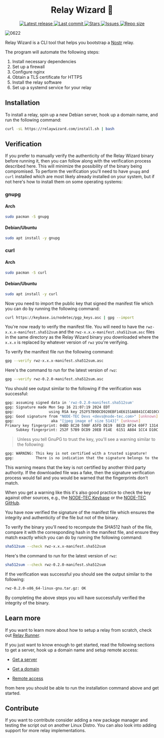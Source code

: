 <div align="center"><p>
    <h1>Relay Wizard 🧙</h1>
    <a href="https://github.com/nodetec/relaywizard/releases/latest">
      <img alt="Latest release" src="https://img.shields.io/github/v/release/nodetec/relaywizard?style=for-the-badge&logo=starship&color=C9CBFF&logoColor=D9E0EE&labelColor=302D41" />
    </a>
    <a href="https://github.com/nodetec/relaywizard/pulse">
      <img alt="Last commit" src="https://img.shields.io/github/last-commit/nodetec/relaywizard?style=for-the-badge&logo=starship&color=8bd5ca&logoColor=D9E0EE&labelColor=302D41"/>
    </a>
    <a href="https://github.com/nodetec/relaywizard/stargazers">
      <img alt="Stars" src="https://img.shields.io/github/stars/nodetec/relaywizard?style=for-the-badge&logo=starship&color=c69ff5&logoColor=D9E0EE&labelColor=302D41" />
    </a>
    <a href="https://github.com/nodetec/relaywizard/issues">
      <img alt="Issues" src="https://img.shields.io/github/issues/nodetec/relaywizard?style=for-the-badge&logo=bilibili&color=F5E0DC&logoColor=D9E0EE&labelColor=302D41" />
    </a>
    <a href="https://github.com/nodetec/relaywizard">
      <img alt="Repo size" src="https://img.shields.io/github/repo-size/nodetec/relaywizard?color=%23DDB6F2&label=SIZE&logo=codesandbox&style=for-the-badge&logoColor=D9E0EE&labelColor=302D41" />
    </a>
</div>

![0622](https://github.com/nodetec/relaywizard/assets/29136904/eb226b30-9250-43c6-ba2a-0361446d790b)

Relay Wizard is a CLI tool that helps you bootstrap a [Nostr](https://nostr.com/ "Nostr") relay.

The program will automate the following steps:

1. Install necessary dependencies
2. Set up a firewall
3. Configure nginx
4. Obtain a TLS certificate for HTTPS
5. Install the relay software
6. Set up a systemd service for your relay

## Installation

To install a relay, spin up a new Debian server, hook up a domain name, and run the following command:

```bash
curl -sL https://relaywizard.com/install.sh | bash
```

## Verification

If you prefer to manually verify the authenticity of the Relay Wizard binary before running it, then you can follow along with the verification process described here. This will minimize the possibility of the binary being compromised. To perform the verification you'll need to have `gnupg` and `curl` installed which are most likely already installed on your system, but if not here's how to install them on some operating systems:

### gnupg

#### Arch

```sh
sudo pacman -S gnupg
```

#### Debian/Ubuntu

```sh
sudo apt install -y gnupg
```

### curl

#### Arch

```sh
sudo pacman -S curl
```

#### Debian/Ubuntu

```sh
sudo apt install -y curl
```

Now you need to import the public key that signed the manifest file which you can do by running the following command:

```sh
curl https://keybase.io/nodetec/pgp_keys.asc | gpg --import
```

You're now ready to verify the manifest file. You will need to have the `rwz-x.x.x-manifest.sha512sum` and the `rwz-x.x.x-manifest.sha512sum.asc` files in the same directory as the Relay Wizard binary you downloaded where the `x.x.x` is replaced by whatever version of `rwz` you're verifying.

To verify the manifest file run the following command:

```sh
gpg --verify rwz-x.x.x-manifest.sha512sum.asc
```

Here's the command to run for the latest version of `rwz`:

```sh
gpg --verify rwz-0.2.0-manifest.sha512sum.asc
```

You should see output similar to the following if the verification was successful:

```sh
gpg: assuming signed data in 'rwz-0.2.0-manifest.sha512sum'
gpg: Signature made Mon Sep 16 21:07:19 2024 EDT
gpg:                using RSA key 252F57B9DCD920EBF14E6151A8841CC4D10CC288
gpg: Good signature from "NODE-TEC Devs <devs@node-tec.com>" [unknown]
gpg:                 aka "[jpeg image of size 5143]" [unknown]
Primary key fingerprint: 04BD 8C20 598F A5FD DE19  BECD 8F24 69F7 1314 FAD7
     Subkey fingerprint: 252F 57B9 DCD9 20EB F14E  6151 A884 1CC4 D10C C288
```

> Unless you tell GnuPG to trust the key, you'll see a warning similar to the following:

```sh
gpg: WARNING: This key is not certified with a trusted signature!
gpg:          There is no indication that the signature belongs to the owner.
```

This warning means that the key is not certified by another third party authority. If the downloaded file was a fake, then the signature verification process would fail and you would be warned that the fingerprints don't match.

When you get a warning like this it's also good practice to check the key against other sources, e.g., the [NODE-TEC Keybase](https://keybase.io/nodetec "NODE-TEC Keybase") or the [NODE-TEC GitHub](https://github.com/nodetec "NODE-TEC GitHub").

You have now verified the signature of the manifest file which ensures the integrity and authenticity of the file but not of the binary.

To verify the binary you'll need to recompute the SHA512 hash of the file, compare it with the corresponding hash in the manifest file, and ensure they match exactly which you can do by running the following command:

```sh
sha512sum --check rwz-x.x.x-manifest.sha512sum
```

Here's the command to run for the latest version of `rwz`:

```sh
sha512sum --check rwz-0.2.0-manifest.sha512sum
```

If the verification was successful you should see the output similar to the following:

```sh
rwz-0.2.0-x86_64-linux-gnu.tar.gz: OK
```

By completing the above steps you will have successfully verified the integrity of the binary.

## Learn more

If you want to learn more about how to setup a relay from scratch, check out [Relay Runner](https://relayrunner.org "Relay Runner").

If you just want to know enough to get started, read the following sections to get a server, hook up a domain name and setup remote access:

- [Get a server](https://relayrunner.org/server/get-a-server "Get a server")

- [Get a domain](https://relayrunner.org/server/domain-name "Get a domain")

- [Remote access](https://relayrunner.org/server/remote-access "Remote access")

from here you should be able to run the installation command above and get started.

## Contribute

If you want to contribute consider adding a new package manager and testing the script out on another Linux Distro. You can also look into adding support for more relay implementations.
